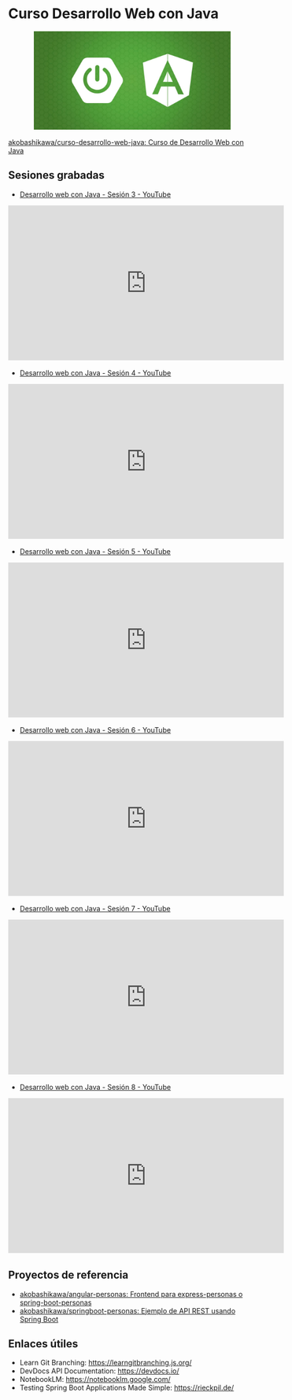 # Curso Desarrollo Web con Java

<p align="center">
  <img src="./img/webdev-logo.png" width="400"/>
</p>

[akobashikawa/curso-desarrollo-web-java: Curso de Desarrollo Web con Java](https://github.com/akobashikawa/curso-desarrollo-web-java/)


## Sesiones grabadas

- [Desarrollo web con Java - Sesión 3 - YouTube](https://youtu.be/kxKb09WOjc0)
<iframe width="560" height="315" src="https://www.youtube.com/embed/kxKb09WOjc0?si=Z118wBOo8UoBa7Ql" title="YouTube video player" frameborder="0" allow="accelerometer; autoplay; clipboard-write; encrypted-media; gyroscope; picture-in-picture; web-share" referrerpolicy="strict-origin-when-cross-origin" allowfullscreen></iframe>

- [Desarrollo web con Java - Sesión 4 - YouTube](https://youtu.be/9sxKqlLb3zM)
<iframe width="560" height="315" src="https://www.youtube.com/embed/9sxKqlLb3zM?si=5CNXKmVovsFq8-Lv" title="YouTube video player" frameborder="0" allow="accelerometer; autoplay; clipboard-write; encrypted-media; gyroscope; picture-in-picture; web-share" referrerpolicy="strict-origin-when-cross-origin" allowfullscreen></iframe>

- [Desarrollo web con Java - Sesión 5 - YouTube](https://youtu.be/ucnhauGTZ34)
<iframe width="560" height="315" src="https://www.youtube.com/embed/ucnhauGTZ34?si=Gy7prDHxJjusxVV3" title="YouTube video player" frameborder="0" allow="accelerometer; autoplay; clipboard-write; encrypted-media; gyroscope; picture-in-picture; web-share" referrerpolicy="strict-origin-when-cross-origin" allowfullscreen></iframe>

- [Desarrollo web con Java - Sesión 6 - YouTube](https://youtu.be/NHS7zcTGoFU)
<iframe width="560" height="315" src="https://www.youtube.com/embed/NHS7zcTGoFU?si=ym8UD1FLnOXczECf" title="YouTube video player" frameborder="0" allow="accelerometer; autoplay; clipboard-write; encrypted-media; gyroscope; picture-in-picture; web-share" referrerpolicy="strict-origin-when-cross-origin" allowfullscreen></iframe>

- [Desarrollo web con Java - Sesión 7 - YouTube](https://youtu.be/5ekkmQC0uoo)
<iframe width="560" height="315" src="https://www.youtube.com/embed/5ekkmQC0uoo?si=NNK27uFCUPGpbNRO" title="YouTube video player" frameborder="0" allow="accelerometer; autoplay; clipboard-write; encrypted-media; gyroscope; picture-in-picture; web-share" referrerpolicy="strict-origin-when-cross-origin" allowfullscreen></iframe>

- [Desarrollo web con Java - Sesión 8 - YouTube](https://youtu.be/U4mFIu2F5kc)
<iframe width="560" height="315" src="https://www.youtube.com/embed/U4mFIu2F5kc?si=UH19B0DVOXMezthD" title="YouTube video player" frameborder="0" allow="accelerometer; autoplay; clipboard-write; encrypted-media; gyroscope; picture-in-picture; web-share" referrerpolicy="strict-origin-when-cross-origin" allowfullscreen></iframe>


## Proyectos de referencia

- [akobashikawa/angular-personas: Frontend para express-personas o spring-boot-personas](https://github.com/akobashikawa/angular-personas)
- [akobashikawa/springboot-personas: Ejemplo de API REST usando Spring Boot](https://github.com/akobashikawa/springboot-personas)


## Enlaces útiles

- Learn Git Branching: https://learngitbranching.js.org/
- DevDocs API Documentation: https://devdocs.io/
- NotebookLM: https://notebooklm.google.com/
- Testing Spring Boot Applications Made Simple: https://rieckpil.de/
